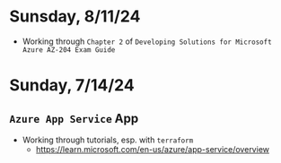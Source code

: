 # Sunsday, 8/11/24

- Working through `Chapter 2` of `Developing Solutions for Microsoft Azure AZ-204 Exam Guide`

# Sunday, 7/14/24

## `Azure App Service` App

- Working through tutorials, esp. with `terraform`
  - https://learn.microsoft.com/en-us/azure/app-service/overview